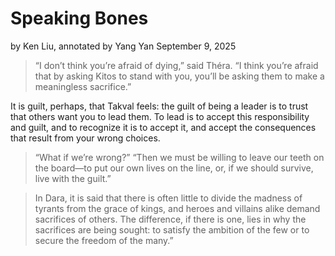 # Speaking Bones

by Ken Liu, annotated by Yang Yan
September 9, 2025

> “I don’t think you’re afraid of dying,” said Théra. “I think you’re afraid that by asking Kitos to stand with you, you’ll be asking them to make a meaningless sacrifice.”

It is guilt, perhaps, that Takval feels: the guilt of being a leader is to trust that others want you to lead them. To lead is to accept this responsibility and guilt, and to recognize it is to accept it, and accept the consequences that result from your wrong choices.

> “What if we’re wrong?”
> “Then we must be willing to leave our teeth on the board—to put our own lives on the line, or, if we should survive, live with the guilt.”

> In Dara, it is said that there is often little to divide the madness of tyrants from the grace of kings, and heroes and villains alike demand sacrifices of others. The difference, if there is one, lies in why the sacrifices are being sought: to satisfy the ambition of the few or to secure the freedom of the many.”
